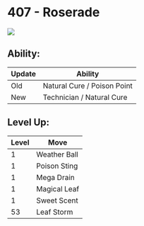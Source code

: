 # 407 - Roserade
![][407]

## Ability:

Update | Ability
---    | ---
Old    | Natural Cure / Poison Point
New    | Technician / Natural Cure

## Level Up:

Level | Move
---   | ---
  1   | Weather Ball
  1   | Poison Sting
  1   | Mega Drain
  1   | Magical Leaf
  1   | Sweet Scent
 53   | Leaf Storm



[407]: /img/pokemon/407.png
